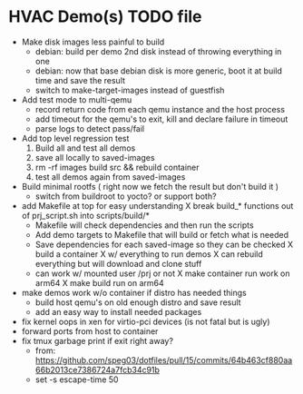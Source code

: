 # HVAC Demo(s) TODO file

* Make disk images less painful to build
    * debian: build per demo 2nd disk instead of throwing everything in one
    * debian: now that base debian disk is more generic, boot it at build time
      and save the result
    * switch to make-target-images instead of guestfish
* Add test mode to multi-qemu
    * record return code from each qemu instance and the host process
    * add timeout for the qemu's to exit, kill and declare failure in timeout
    * parse logs to detect pass/fail
* Add top level regression test
    1) Build all and test all demos
    2) save all locally to saved-images
    3) rm -rf images build src && rebuild container
    4) test all demos again from saved-images
* Build minimal rootfs
    ( right now we fetch the result but don't build it )
    * switch from buildroot to yocto? or support both?
* add Makefile at top for easy understanding
    X break build_* functions out of prj_script.sh into scripts/build/*
    * Makefile will check dependencies and then run the scripts
    * Add demo targets to Makefile that will build or fetch what is needed
    * Save dependencies for each saved-image so they can be checked
X build a container
  X w/ everything to run demos
  X can rebuild everything but will download and clone stuff
  * can work w/ mounted user /prj or not
X make container run work on arm64
X make build run on arm64
* make demos work w/o container if distro has needed things
  * build host qemu's on old enough distro and save result
  * add an easy way to install needed packages
* fix kernel oops in xen for virtio-pci devices (is not fatal but is ugly)
* forward ports from host to container
* fix tmux garbage print if exit right away?
  * from: https://github.com/speg03/dotfiles/pull/15/commits/64b463cf880aa66b2013ce7386724a7fcb34c91b
  * set -s escape-time 50

